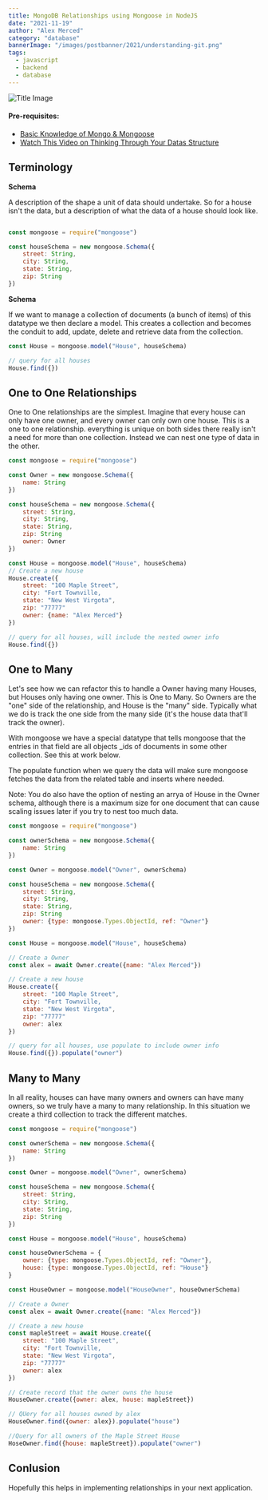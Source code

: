 ```yaml
---
title: MongoDB Relationships using Mongoose in NodeJS
date: "2021-11-19"
author: "Alex Merced"
category: "database"
bannerImage: "/images/postbanner/2021/understanding-git.png"
tags:
  - javascript
  - backend
  - database
---
```

![Title Image](https://i.imgur.com/tleNmhh.jpg)

#### Pre-requisites:
- [Basic Knowledge of Mongo & Mongoose](https://youtube.com/playlist?list=PLY6oTPmKnKbaSCVF-Imd1hkQJvl8iLrV3)
- [Watch This Video on Thinking Through Your Datas Structure](https://youtu.be/-rrVvYs1DkQ)

## Terminology

**Schema**

A description of the shape a unit of data should undertake. So for a house isn't the data, but a description of what the data of a house should look like.

```js

const mongoose = require("mongoose")

const houseSchema = new mongoose.Schema({
    street: String,
    city: String,
    state: String,
    zip: String
})

```

**Schema**

If we want to manage a collection of documents (a bunch of items) of this datatype we then declare a model. This creates a collection and becomes the conduit to add, update, delete and retrieve data from the collection.

```js
const House = mongoose.model("House", houseSchema)

// query for all houses
House.find({})
```

## One to One Relationships

One to One relationships are the simplest. Imagine that every house can only have one owner, and every owner can only own one house. This is a one to one relationship. everything is unique on both sides there really isn't a need for more than one collection. Instead we can nest one type of data in the other.

```js
const mongoose = require("mongoose")

const Owner = new mongoose.Schema({
    name: String
})

const houseSchema = new mongoose.Schema({
    street: String,
    city: String,
    state: String,
    zip: String
    owner: Owner
})

const House = mongoose.model("House", houseSchema)
// Create a new house
House.create({
    street: "100 Maple Street",
    city: "Fort Townville,
    state: "New West Virgota",
    zip: "77777"
    owner: {name: "Alex Merced"}
})

// query for all houses, will include the nested owner info
House.find({})
```

## One to Many

Let's see how we can refactor this to handle a Owner having many Houses, but Houses only having one owner. This is One to Many. So Owners are the "one" side of the relationship, and House is the "many" side. Typically what we do is track the one side from the many side (it's the house data that'll track the owner).

With mongoose we have a special datatype that tells mongoose that the entries in that field are all objects _ids of documents in some other collection. See this at work below.

The populate function when we query the data will make sure mongoose fetches the data from the related table and inserts where needed.

Note: You do also have the option of nesting an arrya of House in the Owner schema, although there is a maximum size for one document that can cause scaling issues later if you try to nest too much data.

```js
const mongoose = require("mongoose")

const ownerSchema = new mongoose.Schema({
    name: String
})

const Owner = mongoose.model("Owner", ownerSchema)

const houseSchema = new mongoose.Schema({
    street: String,
    city: String,
    state: String,
    zip: String
    owner: {type: mongoose.Types.ObjectId, ref: "Owner"}
})

const House = mongoose.model("House", houseSchema)

// Create a Owner
const alex = await Owner.create({name: "Alex Merced"})

// Create a new house
House.create({
    street: "100 Maple Street",
    city: "Fort Townville,
    state: "New West Virgota",
    zip: "77777"
    owner: alex
})

// query for all houses, use populate to include owner info
House.find({}).populate("owner")
```

## Many to Many

In all reality, houses can have many owners and owners can have many owners, so we truly have a many to many relationship. In this situation we create a third collection to track the different matches.

```js
const mongoose = require("mongoose")

const ownerSchema = new mongoose.Schema({
    name: String
})

const Owner = mongoose.model("Owner", ownerSchema)

const houseSchema = new mongoose.Schema({
    street: String,
    city: String,
    state: String,
    zip: String
})

const House = mongoose.model("House", houseSchema)

const houseOwnerSchema = {
    owner: {type: mongoose.Types.ObjectId, ref: "Owner"},
    house: {type: mongoose.Types.ObjectId, ref: "House"}
}

const HouseOwner = mongoose.model("HouseOwner", houseOwnerSchema)

// Create a Owner
const alex = await Owner.create({name: "Alex Merced"})

// Create a new house
const mapleStreet = await House.create({
    street: "100 Maple Street",
    city: "Fort Townville,
    state: "New West Virgota",
    zip: "77777"
    owner: alex
})

// Create record that the owner owns the house
HouseOwner.create({owner: alex, house: mapleStreet})

// QUery for all houses owned by alex
HouseOwner.find({owner: alex}).populate("house")

//Query for all owners of the Maple Street House
HoseOwner.find({house: mapleStreet}).populate("owner")
```

## Conlusion

Hopefully this helps in implementing relationships in your next application.